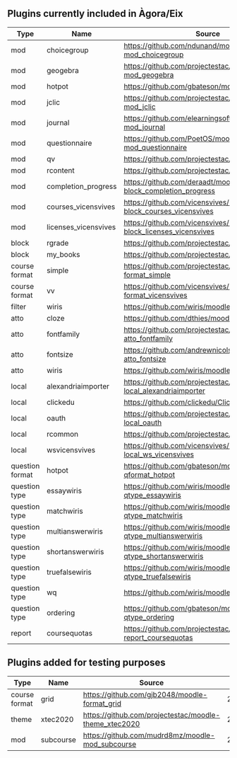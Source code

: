 ## Plugins currently included in Àgora/Eix

|Type           |Name                |Source                                                          |Version   |Date      | Commit                                 |
|---------------|--------------------|----------------------------------------------------------------|----------|----------|----------------------------------------|
|mod            |choicegroup         |https://github.com/ndunand/moodle-mod_choicegroup               |2020070100|2020/07/01|04c8f0d417ccc2d7b147268120938895fb168ad3|
|mod            |geogebra            |https://github.com/projectestac/moodle-mod_geogebra             |2019010600|2020/06/16|4e26a45edd6109860301015d8fa73a367cc490cc|
|mod            |hotpot              |https://github.com/gbateson/moodle-mod_hotpot                   |2020060544|2020/06/16|748dc52d7cc96c7a0a38d0869a1dc20401b8b14e|
|mod            |jclic               |https://github.com/projectestac/moodle-mod_jclic                |2018112000|2020/06/16|7c93722eaa868c1b50fd4cbf8215bf78caa3a10e|
|mod            |journal             |https://github.com/elearningsoftware/moodle-mod_journal         |2020020700|2020/06/16|17df0cc947304be44f9ceb89e216dfbbc46f8716|
|mod            |questionnaire       |https://github.com/PoetOS/moodle-mod_questionnaire              |2020062301|2020/06/30|b8137c0227407149d3f8f01c345548d13474feee|
|mod            |qv                  |https://github.com/projectestac/moodle-mod_qv                   |2019010700|2020/06/16|97620971e6171c7ad89d980072ce4263b1dc349b|
|mod            |rcontent            |https://github.com/projectestac/marsupial                       |2015111700|2020/06/16|21e7ae04c46819310c37e6307b07fc18354894a7|
|mod            |completion_progress |https://github.com/deraadt/moodle-block_completion_progress     |2020033000|2020/06/16|42bbe9728708902b5edcd2203f8054b3a134edf8|
|mod            |courses_vicensvives |https://github.com/vicensvives/moodle-block_courses_vicensvives |2018090100|2020/06/16|25f4c45efdd8404bd415af32d21c1f2d8fb632d1|
|mod            |licenses_vicensvives|https://github.com/vicensvives/moodle-block_licenses_vicensvives|2018090100|2020/06/16|60cf50d20e17b11d4dc266d7a9187b5a915a1b71|
|block          |rgrade              |https://github.com/projectestac/Rgrade                          |2016090500|2020/06/16|c18e2da59601367ed473f500cac73d899d1c25da|
|block          |my_books            |https://github.com/projectestac/marsupial                       |2015111700|2020/06/16|21e7ae04c46819310c37e6307b07fc18354894a7|
|course format  |simple              |https://github.com/projectestac/moodle-format_simple            |2012121100|2020/06/16|e7246fecfbd50e7d13ac93b38e1801508d82a108|
|course format  |vv                  |https://github.com/vicensvives/moodle-format_vicensvives        |2018090100|2020/06/16|5fda6709ce041bb9c46c970b1784696bc179de83|
|filter         |wiris               |https://github.com/wiris/moodle-filter_wiris                    |2020061500|2020/06/16|ae11309f6a96472c97eb56c15dd205a42b7986d4|
|atto           |cloze               |https://github.com/dthies/moodle-atto_cloze                     |2017072802|2020/06/16|eacc7d4069cefa59000053f773e0b5bb291b3cdb|
|atto           |fontfamily          |https://github.com/projectestac/moodle-atto_fontfamily          |2020010600|2020/06/16|ad87cd2a5bee9f087d5f3026043c9d62dcaaed97|
|atto           |fontsize            |https://github.com/andrewnicols/moodle-atto_fontsize            |2015042701|2020/06/16|d6b5551a99c35e60f2a2887c181cb3c574c258b1|
|atto           |wiris               |https://github.com/wiris/moodle-atto_wiris                      |2020022400|2020/06/16|b30235d7065cce2360b6043bdaf602ed1b30b212|
|local          |alexandriaimporter  |https://github.com/projectestac/moodle-local_alexandriaimporter |2016021600|2020/06/16|d8eb0e05d5deeef13a9c574fd5c5da8cecf81b06|
|local          |clickedu            |https://github.com/clickedu/ClickeduMoodlePlugin                |2019072400|2020/06/16|06805f201af99b9f65df171331619c82fdb94f56|
|local          |oauth               |https://github.com/projectestac/moodle-local_oauth              |2016021600|2020/06/16|b1c71e53e99e1708bb1dc728c7c31699e14ab01b|
|local          |rcommon             |https://github.com/projectestac/marsupial                       |2015111700|2020/06/16|21e7ae04c46819310c37e6307b07fc18354894a7|
|local          |wsvicensvives       |https://github.com/vicensvives/moodle-local_ws_vicensvives      |2018090100|2020/06/16|3944086b0269e4583a782f74a1cc7cef1d99a539|
|question format|hotpot              |https://github.com/gbateson/moodle-qformat_hotpot               |2019111022|2020/06/16|1f257786c2929cc5373021bdbb3ad5f6f975adae|
|question type  |essaywiris          |https://github.com/wiris/moodle-qtype_essaywiris                |2020061600|2020/06/16|891b417cadd6bbfda194f54c0be75727a935f6a1|
|question type  |matchwiris          |https://github.com/wiris/moodle-qtype_matchwiris                |2020061600|2020/06/16|baa5c57a79f2217c5917d0d91a2cf57b3c211e5a|
|question type  |multianswerwiris    |https://github.com/wiris/moodle-qtype_multianswerwiris          |2020061600|2020/06/16|78d65358269160a055fb2441078c34ece586bf0a|
|question type  |shortanswerwiris    |https://github.com/wiris/moodle-qtype_shortanswerwiris          |2020061600|2020/06/16|069ace6b725d9b329b230adb89e1843dc14a2116|
|question type  |truefalsewiris      |https://github.com/wiris/moodle-qtype_truefalsewiris            |2020061600|2020/06/16|5660144158faf5c8ade26f209db1dba95fbd318d|
|question type  |wq                  |https://github.com/wiris/moodle-qtype_wq                        |2020061600|2020/06/16|67c0094a7bb995cfd8c15c8dda791cdd37dbd691|
|question type  |ordering            |https://github.com/gbateson/moodle-qtype_ordering               |2019121400|2020/06/16|e72bcf9c7effbe0718c0687069ee4990cfec1892|
|report         |coursequotas        |https://github.com/projectestac/moodle-report_coursequotas      |2016091400|2020/06/16|d1e029092f5d5cddd603ab4972209759817ea3ef|

## Plugins added for testing purposes

|Type           |Name                |Source                                                          |Version   |Date      | Commit                                 |
|---------------|--------------------|----------------------------------------------------------------|----------|----------|----------------------------------------|
|course format  |grid                |https://github.com/gjb2048/moodle-format_grid                   |2019111702|2020/06/18|f59ed8e561056fb78dde6179837d2b12f80e53d3|
|theme          |xtec2020            |https://github.com/projectestac/moodle-theme_xtec2020           |2020072403|2020/07/24|f732f4bd1cb5a2cc0a76442d863b12570fc81941|
|mod            |subcourse           |https://github.com/mudrd8mz/moodle-mod_subcourse                |2020071100|2020/07/14|d92f334eddf023cfd815b191899d0afecb8b54e2|
